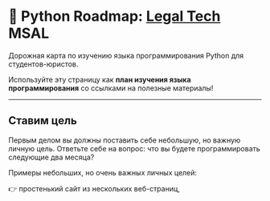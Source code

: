 # :snake: Python Roadmap: [Legal Tech](https://t.me/legaltechmsal) MSAL
Дорожная карта по изучению языка программирования Python для студентов-юристов.    

Используйте эту страницу как __план изучения языка программирования__ со ссылками на полезные материалы!

----

## Ставим цель 
Первым делом вы должны поставить себе небольшую, но важную личную цель. Ответьте себе на вопрос: что вы будете программировать следующие два месяца?

Примеры небольших, но очень важных личных целей:

👉 простенький сайт из нескольких веб-страниц, 

